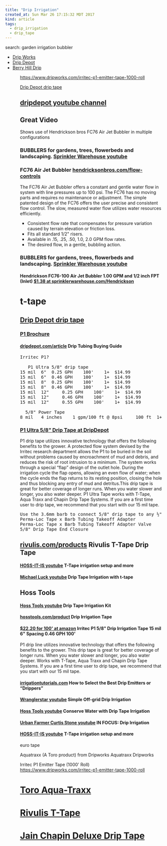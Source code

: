 ```yaml
---
title: "Drip Irrigation"
created_at: Sun Mar 26 17:15:32 MDT 2017
kind: article
tags:
  - drip_irrigation
  - drip_tape
---
```


search: garden irrigation bubbler

<ul>
  <li> <a href="https://www.dripworks.com/" target="_blank">Drip Works</a> </li>
  <li> <a href="https://www.dripdepot.com/" target="_blank">Drip Depot</a> </li>
  <li> <a href="https://www.berryhilldrip.com/" target="_blank">Berry Hill Drip</a> </li>
<ul>

https://www.dripworks.com/irritec-p1-emitter-tape-1000-roll

<a href="https://www.dripdepot.com/category/drip-irrigation-tape" target="_blank">Drip Depot drip tape</a>

<h2>
  <a href="https://www.youtube.com/user/dripdepot/featured" target="_blank">dripdepot youtube channel</a>
</h2>

<h2>Great Video</h2>

Shows use of Hendrickson bros FC76 Air Jet Bubbler in multiple configurations

<h3>
  BUBBLERS for gardens, trees, flowerbeds and landscaping.
  <a href="https://www.youtube.com/watch?v=pIJW-1PZaPE" target="_blank">Sprinkler Warehouse youtube</a>
</h3>

<h3>
  FC76 Air Jet Bubbler
  <a href="http://hendricksonbros.com/flow-controls.html" target="_blank">hendricksonbros.com/flow-controls</a>
</h3>

The FC76 Air Jet Bubbler offers a constant and gentle water flow in
system with line pressures up to 100 psi. The FC76 has no moving parts
and requires no maintenance or adjustment. The simple patented design of
the FC76 offers the user precise and consistent flow control. The slow,
measured water flow utilizes water resources efficiently.

<ul>
  <li>Consistent flow rate that compensates for pressure variation caused by terrain elevation or friction loss.</li>
  <li>Fits all standard 1/2" risers.</li>
  <li>Available in .15, .25, .50, 1.0, 2.0 GPM flow rates.</li>
  <li>The desired flow, in a gentle, bubbling action. </li>
</ul>

<h3>
  BUBBLERS for gardens, trees, flowerbeds and landscaping.
  <a href="https://www.youtube.com/watch?v=pIJW-1PZaPE" target="_blank">Sprinkler Warehouse youtube</a>
</h3>

<h4>
  Hendrickson FC76-100 Air Jet Bubbler 1.00 GPM and 1/2 inch FPT (Inlet)
  <a href="http://www.sprinklerwarehouse.com/Hendrickson-Air-Jet-Bubbler-p/fc76-100.htm" target="_blank">$1.38 at sprinklerwarehouse.com/Hendrickson</a>
</h4>

<h1>t-tape</h1>

<h2>
  <a href="https://www.dripdepot.com/category/drip-irrigation-tape" target="_blank">Drip Depot drip tape</a>
</h2>

<h3>
  <a href="https://stc.dripdepot.com/files/1675/1675-P1%20Brochure.pdf" target="_blank">P1 Brochure</a>
</h3>

<h4>
  <a href="https://www.dripdepot.com/article/irrigation-tubing" target="_blank">dripdepot.com/article</a>
  Drip Tubing Buying Guide
</h4>

<pre>
Irritec P1?

   P1 Ultra 5/8" drip tape
15 mil 	6" 	0.25 GPH 	100' 	1+ 	$14.99 
15 mil 	6" 	0.46 GPH 	100' 	1+ 	$14.99 
15 mil 	8" 	0.25 GPH 	100' 	1+ 	$14.99 
15 mil 	8" 	0.46 GPH 	100' 	1+ 	$14.99 
15 mil 	12" 	0.25 GPH 	100' 	1+ 	$14.99 
15 mil 	12" 	0.46 GPH 	100' 	1+ 	$14.99 
15 mil 	12" 	0.55 GPH 	100' 	1+ 	$14.99 

  5/8" Power Tape
8 mil 	4 inches 	1 gpm/100 ft @ 8psi 	100 ft 	1+ 	$14.99 
</pre>

<h3>
  <a href="https://www.dripdepot.com/product/p1-ultra-five-eigths-inch-drip-tape" target="_blank">P1 Ultra 5/8” Drip Tape at DripDepot</a>
</h3>

P1 drip tape utilizes innovative technology that offers the following
benefits to the grower. A protected flow system devised by the Irritec
research department allows the P1 to be buried in the soil without
problems caused by encroachment of mud and debris, and reduces the risk of
root intrusion to a minimum. The system works through a special “flap”
design of the outlet hole.  During the irrigation cycle the flap opens,
allowing an even flow of water; when the cycle ends the flap returns to
its resting position, closing the hole and thus blocking any entry of
mud and detritus.This drip tape is great for better coverage of longer
runs. When you water slower and longer, you also water deeper. P1 Ultra
Tape works with T-Tape, Aqua Traxx and Chapin Drip Tape Systems. If you
are a first time user to drip tape, we recommend that you start with
our 15 mil tape.

<pre>
Use the 3.6mm barb to connect 5/8" drip tape to any ½", ¾”, 1”, or larger mainline poly tubing
Perma-Loc Tape x Barb Tubing Takeoff Adapter
Perma-Loc Tape x Barb Tubing Takeoff Adapter Valve
5/8" Drip Tape End Closure
</pre>

<h2>
  <a href="http://rivulis.com/products/driptapes/ttape/" target="_blank">rivulis.com/products</a>
  Rivulis T-Tape Drip Tape
</h2>

<h4>
  <a href="https://www.youtube.com/watch?v=NN35CgyNixk" target="_blank">HOSS-IT-IS youtube</a>
  T-Tape irrigation setup and more
</h4>

<h4>
  <a href="https://www.youtube.com/watch?v=eFZ8mlrWYIk" target="_blank">Michael Luck youtube</a>
  Drip Tape Irrigation with t-tape
</h4>

<h2>Hoss Tools</h2>

<h4>
  <a href="https://www.youtube.com/watch?v=GvIf-WR52Pc" target="_blank">Hoss Tools youtube</a>
  Drip Tape Irrigation Kit
</h4>

<h4>
<a href="https://hosstools.com/product/drip-irrigation-tape/" target="_blank">hosstools.com/product</a>
Drip Irrigation Tape
</h4>


<h4>
  <a href="https://www.amazon.com/Irritec-Drip-Irrigation-Tape-Spacing/dp/B00THELFUO" target="_blank">$22.20 for 100' at amazon</a>
  Irritec P1 5/8" Drip Irrigation Tape 15 mil 6" Spacing 0.46 GPH 100' 
</h4>

P1 drip line utilizes innovative technology that offers the following
benefits to the grower. This drip tape is great for better coverage
of longer runs. When you water slower and longer, you also water
deeper. Works with T-Tape, Aqua Traxx and Chapin Drip Tape Systems. If
you are a first time user to drip tape, we recommend that you start with
our 15 mil tape.

<h4>
  <a href="http://www.irrigationtutorials.com/drip-irrigation-emitters/" target="_blank">irrigationtutorials.com</a>
  How to Select the Best Drip Emitters or “Drippers” 
</h4>


<h4>
  <a href="" target="_blank">Wranglerstar youtube</a>
  Simple Off-grid Drip Irrigation
</h4>

<h4>
  <a href="https://www.youtube.com/watch?v=rpbHzrQfWeA" target="_blank">Hoss Tools youtube</a>
  Conserve Water with Drip Tape Irrigation
</h4>

<h4>
  <a href="https://www.youtube.com/watch?v=Ysshs0IZlsc" target="_blank">Urban Farmer Curtis Stone youtube</a>
  IN FOCUS: Drip Irrigation
</h4>

<h4>
  <a href="https://www.youtube.com/watch?v=NN35CgyNixk&t=130s" target="_blank">HOSS-IT-IS youtube</a>
  T-Tape irrigation setup and more
</h4>

euro tape

Aquatraxx (A Toro product) from Dripworks
Aquatraxx Dripworks

Irritec P1 Emitter Tape (1000' Roll)
https://www.dripworks.com/irritec-p1-emitter-tape-1000-roll

<h1>
  <a href="https://www.toro.com/en/agriculture/irrigation-drip-tape-dripline/aqua-traxx-pbx-advantage" target="_blank">Toro Aqua-Traxx</a>
</h1>

<h1>
  <a href="http://rivulis.com/products/driptapes/ttape/" target="_blank">Rivulis T-Tape</a>
</h1>

<h1>
  <a href="http://jains.com/irrigation/drip%20tape/Chapin-Twinwall-DDP58.htm" target="_blank">Jain Chapin Deluxe Drip Tape</a>
</h1>

<!--
html boilerplate
<a href="" target="_blank"></a>
<a name=""></a>
<img src="" width="400px">
<ul>
  <li></li>
</ul>
<pre>
</pre>
<p style="margin-bottom: 2em;"></p>
<hr style="border: 0; height: 3px; background: #333; background-image: linear-gradient(to right, #ccc, #333, #ccc);">
<pre><code>
</code></pre>
<math xmlns='http://www.w3.org/1998/Math/MathML' display='block'>
</math>
